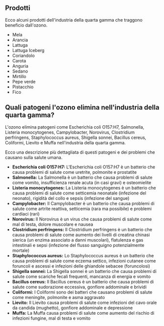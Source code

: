 ## Prodotti

Ecco alcuni prodotti dell'industria della quarta gamma che traggono beneficio dall'ozono.

- Mela
- Arancia
- Lattuga
- Lattuga Iceberg
- Coriandolo
- Carota
- Anguria
- Sedano
- Mirtillo
- Pepe verde
- Pistacchio
- Fico

## Quali patogeni l'ozono elimina nell'industria della quarta gamma?

L'ozono elimina patogeni come Escherichia coli O157:H7, Salmonella, Listeria monocytogenes, Campylobacter, Norovirus, Clostridium perfringens, Staphylococcus aureus, Shigella sonnei, Bacillus cereus, Coliformi, Lievito e Muffa nell'industria della quarta gamma.

Ecco una descrizione più dettagliata di questi patogeni e dei problemi che causano sulla salute umana.

- **Escherichia coli O157:H7:** L'Escherichia coli O157:H7 è un batterio che causa problemi di salute come uretrite, polmonite e prostatite
- **Salmonella:** La Salmonella è un batterio che causa problemi di salute come vomito, insufficienza renale acuta (in casi gravi) e osteomielite
- **Listeria monocytogenes:** La Listeria monocytogenes è un batterio che causa problemi di salute come setticemia neonatale (infezione del neonato), rigidità del collo e sepsis (infezione del sangue)
- **Campylobacter:** Il Campylobacter è un batterio che causa problemi di salute come artrite reattiva, setticemia (rara ma possibile) e problemi cardiaci (rari)
- **Norovirus:** Il Norovirus è un virus che causa problemi di salute come mal di testa, dolore muscolare e nausea
- **Clostridium perfringens:** Il Clostridium perfringens è un batterio che causa problemi di salute come aumento dei livelli di creatina chinasi sierica (un enzima associato a danni muscolari), flatulenza e gas intestinali e sepsi (infezione del flusso sanguigno potenzialmente mortale)
- **Staphylococcus aureus:** Lo Staphylococcus aureus è un batterio che causa problemi di salute come eczema settico, infezioni cutanee come foruncoli e ascessi e infezioni delle ghiandole sebacee (foruncolosi)
- **Shigella sonnei:** La Shigella sonnei è un batterio che causa problemi di salute come scariche fecali frequenti, mancanza di energia e vomito
- **Bacillus cereus:** Il Bacillus cereus è un batterio che causa problemi di salute come sudorazione eccessiva, gonfiore addominale e brividi
- **Coliformi:** I Coliformi sono dei batteri che causano problemi di salute come meningite, polmonite e asma aggravato
- **Lievito:** Il Lievito causa problemi di salute come infezioni del cavo orale da candida (mughetto), gonfiore addominale e depressione
- **Muffa:** La Muffa causa problemi di salute come aumento del rischio di infezioni fungine, mal di testa e vomito

